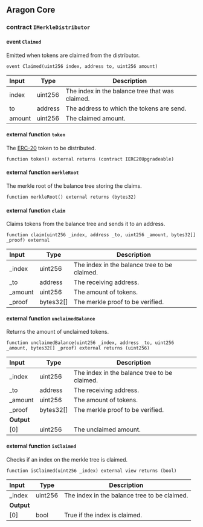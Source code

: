 ## Aragon Core

###  contract `IMerkleDistributor`

####  event `Claimed`

Emitted when tokens are claimed from the distributor.

```solidity
event Claimed(uint256 index, address to, uint256 amount) 
```

| Input | Type | Description |
|:----- | ---- | ----------- |
| index | uint256 | The index in the balance tree that was claimed. |
| to | address | The address to which the tokens are send. |
| amount | uint256 | The claimed amount. |

#### external function `token`

The [ERC-20](https://eips.ethereum.org/EIPS/eip-20) token to be distributed.

```solidity
function token() external returns (contract IERC20Upgradeable) 
```

#### external function `merkleRoot`

The merkle root of the balance tree storing the claims.

```solidity
function merkleRoot() external returns (bytes32) 
```

#### external function `claim`

Claims tokens from the balance tree and sends it to an address.

```solidity
function claim(uint256 _index, address _to, uint256 _amount, bytes32[] _proof) external 
```

| Input | Type | Description |
|:----- | ---- | ----------- |
| _index | uint256 | The index in the balance tree to be claimed. |
| _to | address | The receiving address. |
| _amount | uint256 | The amount of tokens. |
| _proof | bytes32[] | The merkle proof to be verified. |

#### external function `unclaimedBalance`

Returns the amount of unclaimed tokens.

```solidity
function unclaimedBalance(uint256 _index, address _to, uint256 _amount, bytes32[] _proof) external returns (uint256) 
```

| Input | Type | Description |
|:----- | ---- | ----------- |
| _index | uint256 | The index in the balance tree to be claimed. |
| _to | address | The receiving address. |
| _amount | uint256 | The amount of tokens. |
| _proof | bytes32[] | The merkle proof to be verified. |
| **Output** | |
| [0] | uint256 | The unclaimed amount. |

#### external function `isClaimed`

Checks if an index on the merkle tree is claimed.

```solidity
function isClaimed(uint256 _index) external view returns (bool) 
```

| Input | Type | Description |
|:----- | ---- | ----------- |
| _index | uint256 | The index in the balance tree to be claimed. |
| **Output** | |
| [0] | bool | True if the index is claimed. |

